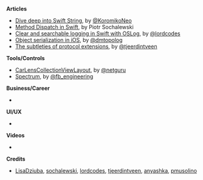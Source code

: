 
**Articles**

* [Dive deep into Swift String](https://flawlessapp.io/blog/dive-deep-into-swift-string/), by [@KoromikoNeo](https://twitter.com/KoromikoNeo)
* [Method Dispatch in Swift](https://www.netguru.com/codestories/method-dispatch-in-swift), by Piotr Sochalewski
* [Clear and searchable logging in Swift with OSLog](https://www.lordcodes.com/posts/clear-and-searchable-logging-in-swift-with-oslog), by [@lordcodes](https://twitter.com/lordcodes)
* [Object serialization in iOS](https://dmtopolog.com/object-serialization-in-ios/), by [@dmtopolog](https://twitter.com/dmtopolog)
* [The subtleties of protocol extensions](https://swiftindepth.com/2019-01-13/the-subtleties-of-protocol-extensions), by [@tjeerdintveen](https://twitter.com/tjeerdintveen)

**Tools/Controls**

* [CarLensCollectionViewLayout](https://github.com/netguru/CarLensCollectionViewLayout), by [@netguru](https://twitter.com/netguru)
* [Spectrum](https://github.com/facebookincubator/spectrum), by [@fb_engineering](https://twitter.com/fb_engineering)

**Business/Career**

* 

**UI/UX**

* 

**Videos**

* 

**Credits**

* [LisaDziuba](https://github.com/LisaDziuba), [sochalewski](https://github.com/sochalewski), [lordcodes](https://github.com/lordcodes), [tjeerdintveen](https://github.com/tjeerdintveen), [anyashka](https://github.com/anyashka), [pmusolino](https://github.com/pmusolino)
